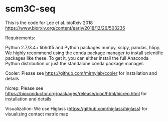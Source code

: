 # scm3C-seq

This is the code for Lee et al. bioRxiv 2018
https://www.biorxiv.org/content/early/2018/12/26/503235

Requirements:

  Python 2.7/3.4+
    libhdf5 and Python packages numpy, scipy, pandas, h5py. We highly recommend using the conda package manager to install scientific packages like these. To get it, you can either install the full Anaconda Python distribution or just the standalone conda package manager.

  Cooler:
    Please see https://github.com/mirnylab/cooler for installation and details
  
  hicrep:
    Please see https://bioconductor.org/packages/release/bioc/html/hicrep.html for installation and details

Visualization:
  We use Higlass (https://github.com/higlass/higlass) for visualizing contact matrix map

